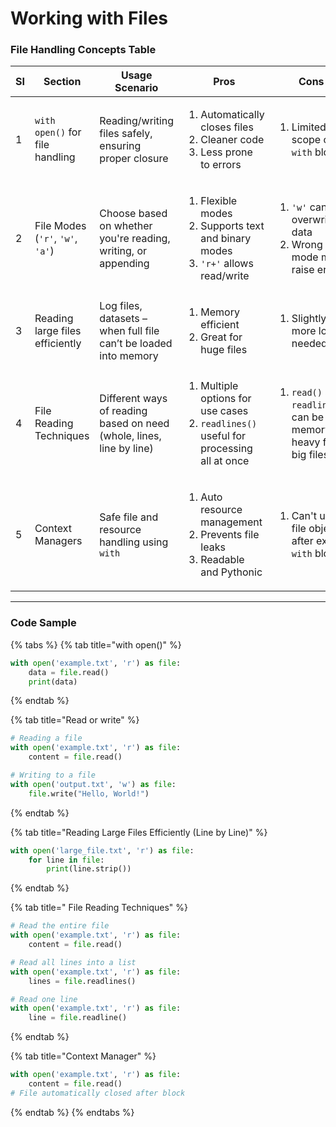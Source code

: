 # Working with Files

### File Handling Concepts Table

<table><thead><tr><th width="47.292449951171875">SI</th><th width="136.4755859375">Section</th><th>Usage Scenario</th><th>Pros</th><th>Cons</th></tr></thead><tbody><tr><td>1</td><td><code>with open()</code> for file handling</td><td>Reading/writing files safely, ensuring proper closure</td><td><ol><li>Automatically closes files</li><li>Cleaner code</li><li>Less prone to errors</li></ol></td><td><ol><li>Limited to scope of <code>with</code> block</li></ol></td></tr><tr><td>2</td><td>File Modes (<code>'r'</code>, <code>'w'</code>, <code>'a'</code>)</td><td>Choose based on whether you're reading, writing, or appending</td><td><ol><li>Flexible modes</li><li>Supports text and binary modes</li><li><code>'r+'</code> allows read/write</li></ol></td><td><ol><li><code>'w'</code> can overwrite data</li><li>Wrong mode may raise error</li></ol></td></tr><tr><td>3</td><td>Reading large files efficiently</td><td>Log files, datasets – when full file can’t be loaded into memory</td><td><ol><li>Memory efficient</li><li>Great for huge files</li></ol></td><td><ol><li>Slightly more logic needed</li></ol></td></tr><tr><td>4</td><td>File Reading Techniques</td><td>Different ways of reading based on need (whole, lines, line by line)</td><td><ol><li>Multiple options for use cases</li><li><code>readlines()</code> useful for processing all at once</li></ol></td><td><ol><li><code>read()</code> and <code>readlines()</code> can be memory-heavy for big files</li></ol></td></tr><tr><td>5</td><td>Context Managers</td><td>Safe file and resource handling using <code>with</code></td><td><ol><li>Auto resource management</li><li>Prevents file leaks</li><li>Readable and Pythonic</li></ol></td><td><ol><li>Can't use file object after exiting <code>with</code> block</li></ol></td></tr></tbody></table>

***

### Code Sample

{% tabs %}
{% tab title="with open()" %}
```python
with open('example.txt', 'r') as file:
    data = file.read()
    print(data)
```
{% endtab %}

{% tab title="Read or write" %}
```python
# Reading a file
with open('example.txt', 'r') as file:
    content = file.read()

# Writing to a file
with open('output.txt', 'w') as file:
    file.write("Hello, World!")
```
{% endtab %}

{% tab title="Reading Large Files Efficiently (Line by Line)" %}
```python
with open('large_file.txt', 'r') as file:
    for line in file:
        print(line.strip())
```
{% endtab %}

{% tab title=" File Reading Techniques" %}
```python
# Read the entire file
with open('example.txt', 'r') as file:
    content = file.read()

# Read all lines into a list
with open('example.txt', 'r') as file:
    lines = file.readlines()

# Read one line
with open('example.txt', 'r') as file:
    line = file.readline()
```
{% endtab %}

{% tab title="Context Manager" %}
```python
with open('example.txt', 'r') as file:
    content = file.read()
# File automatically closed after block
```
{% endtab %}
{% endtabs %}
